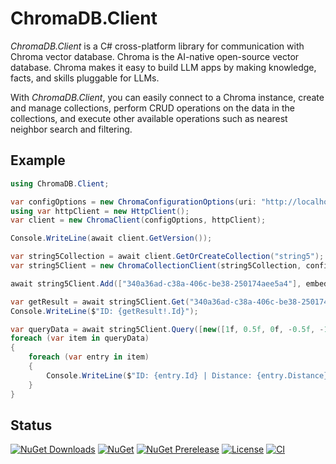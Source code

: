 # ChromaDB.Client

_ChromaDB.Client_ is a C# cross-platform library for communication with Chroma vector database. Chroma is the AI-native open-source vector database. Chroma makes it easy to build LLM apps by making knowledge, facts, and skills pluggable for LLMs.

With _ChromaDB.Client_, you can easily connect to a Chroma instance, create and manage collections, perform CRUD operations on the data in the collections, and execute other available operations such as nearest neighbor search and filtering.

## Example

```csharp
using ChromaDB.Client;

var configOptions = new ChromaConfigurationOptions(uri: "http://localhost:8000/api/v1/");
using var httpClient = new HttpClient();
var client = new ChromaClient(configOptions, httpClient);

Console.WriteLine(await client.GetVersion());

var string5Collection = await client.GetOrCreateCollection("string5");
var string5Client = new ChromaCollectionClient(string5Collection, configOptions, httpClient);

await string5Client.Add(["340a36ad-c38a-406c-be38-250174aee5a4"], embeddings: [new([1f, 0.5f, 0f, -0.5f, -1f])]);

var getResult = await string5Client.Get("340a36ad-c38a-406c-be38-250174aee5a4", include: ChromaGetInclude.Metadatas | ChromaGetInclude.Documents | ChromaGetInclude.Embeddings);
Console.WriteLine($"ID: {getResult!.Id}");

var queryData = await string5Client.Query([new([1f, 0.5f, 0f, -0.5f, -1f]), new([1.5f, 0f, 2f, -1f, -1.5f])], include: ChromaQueryInclude.Metadatas | ChromaQueryInclude.Distances);
foreach (var item in queryData)
{
	foreach (var entry in item)
	{
		Console.WriteLine($"ID: {entry.Id} | Distance: {entry.Distance}");
	}
}
```

## Status

[![NuGet Downloads](https://img.shields.io/nuget/dt/ChromaDB.Client)](https://www.nuget.org/packages/ChromaDB.Client/)
[![NuGet](https://img.shields.io/nuget/v/ChromaDB.Client)](https://www.nuget.org/packages/ChromaDB.Client/)
[![NuGet Prerelease](https://img.shields.io/nuget/vpre/ChromaDB.Client)](https://www.nuget.org/packages/ChromaDB.Client/)
[![License](https://img.shields.io/github/license/ssone95/ChromaDB.Client)](https://github.com/ssone95/ChromaDB.Client/LICENSE)
[![CI](https://img.shields.io/github/actions/workflow/status/ssone95/ChromaDB.Client/ci.yml)](https://github.com/ssone95/ChromaDB.Client/actions/workflows/ci.yml)
